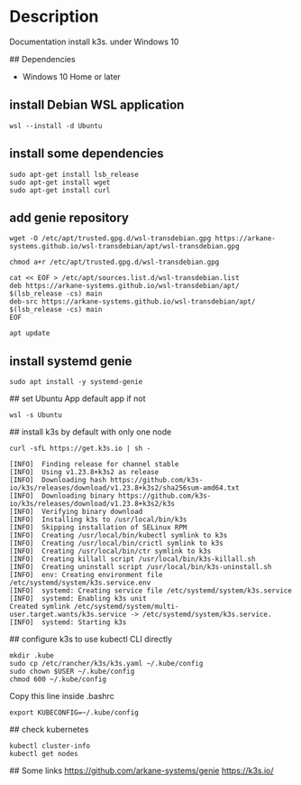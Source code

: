 # Description
Documentation install k3s. under Windows 10

## Dependencies

- Windows 10 Home or later

## install Debian WSL application
```
wsl --install -d Ubuntu
```

## install some dependencies
```
sudo apt-get install lsb_release
sudo apt-get install wget
sudo apt-get install curl
```

## add genie repository
```
wget -O /etc/apt/trusted.gpg.d/wsl-transdebian.gpg https://arkane-systems.github.io/wsl-transdebian/apt/wsl-transdebian.gpg

chmod a+r /etc/apt/trusted.gpg.d/wsl-transdebian.gpg

cat << EOF > /etc/apt/sources.list.d/wsl-transdebian.list
deb https://arkane-systems.github.io/wsl-transdebian/apt/ $(lsb_release -cs) main
deb-src https://arkane-systems.github.io/wsl-transdebian/apt/ $(lsb_release -cs) main
EOF

apt update
```

## install systemd genie
```
sudo apt install -y systemd-genie
```

## set Ubuntu App default app if not
```
wsl -s Ubuntu
```

## install k3s by default with only one node
```
curl -sfL https://get.k3s.io | sh -

[INFO]  Finding release for channel stable
[INFO]  Using v1.23.8+k3s2 as release
[INFO]  Downloading hash https://github.com/k3s-io/k3s/releases/download/v1.23.8+k3s2/sha256sum-amd64.txt
[INFO]  Downloading binary https://github.com/k3s-io/k3s/releases/download/v1.23.8+k3s2/k3s
[INFO]  Verifying binary download
[INFO]  Installing k3s to /usr/local/bin/k3s
[INFO]  Skipping installation of SELinux RPM
[INFO]  Creating /usr/local/bin/kubectl symlink to k3s
[INFO]  Creating /usr/local/bin/crictl symlink to k3s
[INFO]  Creating /usr/local/bin/ctr symlink to k3s
[INFO]  Creating killall script /usr/local/bin/k3s-killall.sh
[INFO]  Creating uninstall script /usr/local/bin/k3s-uninstall.sh
[INFO]  env: Creating environment file /etc/systemd/system/k3s.service.env
[INFO]  systemd: Creating service file /etc/systemd/system/k3s.service
[INFO]  systemd: Enabling k3s unit
Created symlink /etc/systemd/system/multi-user.target.wants/k3s.service -> /etc/systemd/system/k3s.service.
[INFO]  systemd: Starting k3s
```

## configure k3s to use kubectl CLI directly

```
mkdir .kube
sudo cp /etc/rancher/k3s/k3s.yaml ~/.kube/config
sudo chown $USER ~/.kube/config
chmod 600 ~/.kube/config
```

Copy this line inside .bashrc
```
export KUBECONFIG=~/.kube/config
```

## check kubernetes
```
kubectl cluster-info
kubectl get nodes
```

## Some links
https://github.com/arkane-systems/genie
https://k3s.io/
